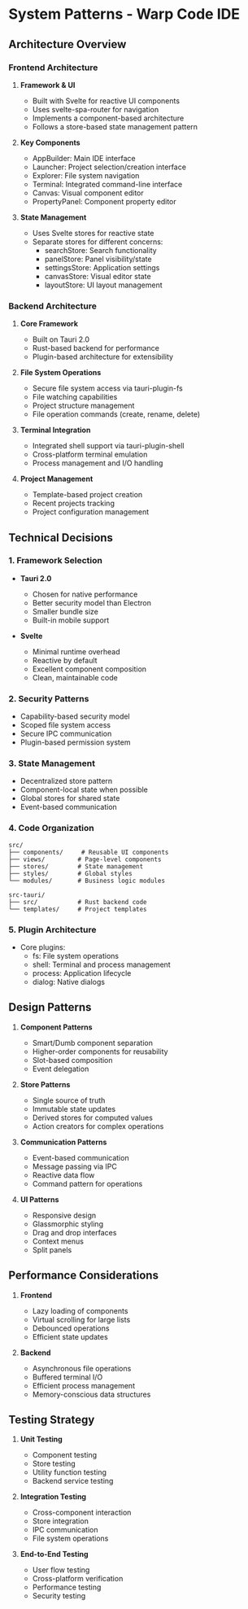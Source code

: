# System Patterns - Warp Code IDE

## Architecture Overview

### Frontend Architecture
1. **Framework & UI**
   - Built with Svelte for reactive UI components
   - Uses svelte-spa-router for navigation
   - Implements a component-based architecture
   - Follows a store-based state management pattern

2. **Key Components**
   - AppBuilder: Main IDE interface
   - Launcher: Project selection/creation interface
   - Explorer: File system navigation
   - Terminal: Integrated command-line interface
   - Canvas: Visual component editor
   - PropertyPanel: Component property editor

3. **State Management**
   - Uses Svelte stores for reactive state
   - Separate stores for different concerns:
     - searchStore: Search functionality
     - panelStore: Panel visibility/state
     - settingsStore: Application settings
     - canvasStore: Visual editor state
     - layoutStore: UI layout management

### Backend Architecture
1. **Core Framework**
   - Built on Tauri 2.0
   - Rust-based backend for performance
   - Plugin-based architecture for extensibility

2. **File System Operations**
   - Secure file system access via tauri-plugin-fs
   - File watching capabilities
   - Project structure management
   - File operation commands (create, rename, delete)

3. **Terminal Integration**
   - Integrated shell support via tauri-plugin-shell
   - Cross-platform terminal emulation
   - Process management and I/O handling

4. **Project Management**
   - Template-based project creation
   - Recent projects tracking
   - Project configuration management

## Technical Decisions

### 1. Framework Selection
- **Tauri 2.0**
  - Chosen for native performance
  - Better security model than Electron
  - Smaller bundle size
  - Built-in mobile support

- **Svelte**
  - Minimal runtime overhead
  - Reactive by default
  - Excellent component composition
  - Clean, maintainable code

### 2. Security Patterns
- Capability-based security model
- Scoped file system access
- Secure IPC communication
- Plugin-based permission system

### 3. State Management
- Decentralized store pattern
- Component-local state when possible
- Global stores for shared state
- Event-based communication

### 4. Code Organization
```
src/
├── components/     # Reusable UI components
├── views/         # Page-level components
├── stores/        # State management
├── styles/        # Global styles
└── modules/       # Business logic modules

src-tauri/
├── src/           # Rust backend code
└── templates/     # Project templates
```

### 5. Plugin Architecture
- Core plugins:
  - fs: File system operations
  - shell: Terminal and process management
  - process: Application lifecycle
  - dialog: Native dialogs

## Design Patterns

1. **Component Patterns**
   - Smart/Dumb component separation
   - Higher-order components for reusability
   - Slot-based composition
   - Event delegation

2. **Store Patterns**
   - Single source of truth
   - Immutable state updates
   - Derived stores for computed values
   - Action creators for complex operations

3. **Communication Patterns**
   - Event-based communication
   - Message passing via IPC
   - Reactive data flow
   - Command pattern for operations

4. **UI Patterns**
   - Responsive design
   - Glassmorphic styling
   - Drag and drop interfaces
   - Context menus
   - Split panels

## Performance Considerations

1. **Frontend**
   - Lazy loading of components
   - Virtual scrolling for large lists
   - Debounced operations
   - Efficient state updates

2. **Backend**
   - Asynchronous file operations
   - Buffered terminal I/O
   - Efficient process management
   - Memory-conscious data structures

## Testing Strategy

1. **Unit Testing**
   - Component testing
   - Store testing
   - Utility function testing
   - Backend service testing

2. **Integration Testing**
   - Cross-component interaction
   - Store integration
   - IPC communication
   - File system operations

3. **End-to-End Testing**
   - User flow testing
   - Cross-platform verification
   - Performance testing
   - Security testing
